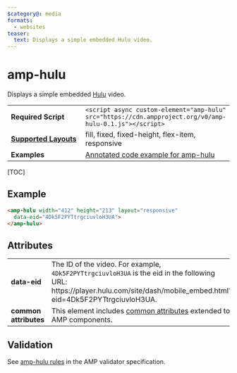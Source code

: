 ```yaml
---
$category@: media
formats:
  - websites
teaser:
  text: Displays a simple embedded Hulu video.
---
```

<!---
Copyright 2016 The AMP HTML Authors. All Rights Reserved.

Licensed under the Apache License, Version 2.0 (the "License");
you may not use this file except in compliance with the License.
You may obtain a copy of the License at

      http://www.apache.org/licenses/LICENSE-2.0

Unless required by applicable law or agreed to in writing, software
distributed under the License is distributed on an "AS-IS" BASIS,
WITHOUT WARRANTIES OR CONDITIONS OF ANY KIND, either express or implied.
See the License for the specific language governing permissions and
limitations under the License.
-->

# amp-hulu

Displays a simple embedded <a href="http://www.hulu.com">Hulu</a> video.

<table>
  <tr>
    <td width="40%"><strong>Required Script</strong></td>
    <td><code>&lt;script async custom-element="amp-hulu" src="https://cdn.ampproject.org/v0/amp-hulu-0.1.js">&lt;/script></code></td>
  </tr>
  <tr>
    <td class="col-fourty"><strong><a href="https://www.ampproject.org/docs/guides/responsive/control_layout.html">Supported Layouts</a></strong></td>
    <td>fill, fixed, fixed-height, flex-item, responsive</td>
  </tr>
  <tr>
    <td width="40%"><strong>Examples</strong></td>
    <td><a href="https://ampbyexample.com/components/amp-hulu/">Annotated code example for amp-hulu</a></td>
  </tr>
</table>

[TOC]

## Example

```html
<amp-hulu width="412" height="213" layout="responsive"
  data-eid="4Dk5F2PYTtrgciuvloH3UA">
</amp-hulu>
```

## Attributes

<table>
  <tr>
    <td width="40%"><strong>data-eid</strong></td>
    <td>The ID of the video. For example, <code>4Dk5F2PYTtrgciuvloH3UA</code> is the eid in the following URL: https://player.hulu.com/site/dash/mobile_embed.html?eid=4Dk5F2PYTtrgciuvloH3UA.</td>
  </tr>
  <tr>
    <td width="40%"><strong>common attributes</strong></td>
    <td>This element includes <a href="https://www.ampproject.org/docs/reference/common_attributes">common attributes</a> extended to AMP components.</td>
  </tr>
</table>


## Validation

See [amp-hulu rules](https://github.com/ampproject/amphtml/blob/master/extensions/amp-hulu/validator-amp-hulu.protoascii) in the AMP validator specification.
